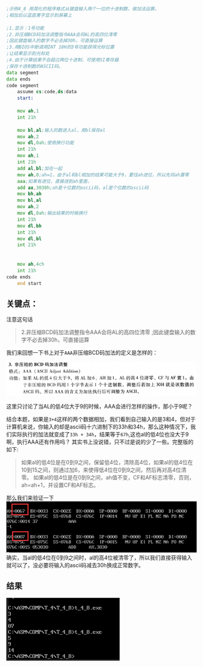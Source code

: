 ```asm
;示例4_8 用简化的程序格式从键盘输入两个一位的十进制数，做加法运算。
;相加后以蓝底黄字显示到屏幕上

;1.显示：1号功能
;2.非压缩BCD码加法调整指令AAA会将AL的高四位清零
;因此键盘输入的数字不必去掉30h，可直接运算
;3.用BIOS中断调用INT 10H的3号功能获得光标位置
;让结果显示到光标处
;4.由于计算结果不会超过两位十进制，可使用SI寄存器
;保存十进制数的ASCII码。
data segment
data ends
code segment
	assume cs:code,ds:data
	start:
	
	mov ah,1
	int 21h
	
	mov bl,al;输入的数进入al，用bl保存al
	mov ah,2
	mov dl,0ah;使用换行功能
	int 21h
	mov ah,1
	int 21h
	add al,bl;加在一起
	mov ah,0;ah=1，由于al和bl相加的结果可能大于9，要往ah进位，所以先将ah置零
	aaa;如果有进位，直接进到ah里面，
	add ax,3030h;ah是十位数的ascii码，al是个位数的ascii码
	mov bh,ah
	mov bl,al
	mov ah,2
	mov dl,0ah;输出结果的时候换行
	int 21h
	mov dl,bh
	int 21h
	mov dl,bl
	int 21h
	
	
	mov ah,4ch
	int 21h
code ends
	end start
```
## 关键点：
注意这句话
>2.非压缩BCD码加法调整指令AAA会将AL的高四位清零
;因此键盘输入的数字不必去掉30h，可直接运算

我们来回想一下书上对于`AAA`非压缩BCD码加法的定义是怎样的：

![](AAA作用.PNG)
 
这里只讨论了当AL的低4位大于9的时候，AAA会进行怎样的操作，那小于9呢？  

结合本题，如果是`3+4`这样的两个数据相加，我们看到自己输入的是3和4，但对于计算机来说，你输入的却是ascii码十六进制下的33h和34h，那么这种情况下，我们实际执行的加法就变成了`33h + 34h`，结果等于`67h`,这也al的低4位也没大于9啊，执行AAA还有作用吗？
其实书上没说错，只不过是说的少了一些。完整版的如下:
>如果al的低4位是在0到9之间，保留低4位，清除高4位，如果al的低4位在10到15之间，则通过加6，来使得低4位在0到9之间，然后再对高4位清零。
如果al的低4位是在0到9之间，ah值不变，CF和AF标志清零，否则，ah=ah+1，并设置CF和AF标志。

那么我们来验证一下
![](AAA作用实例.png)
确实，当al的低4位在0到9之间时，al的高4位被清零了，所以我们直接获得输入就可以了，没必要将输入的ascii码减去30h换成正常数字。

## 结果

![](结果.png)